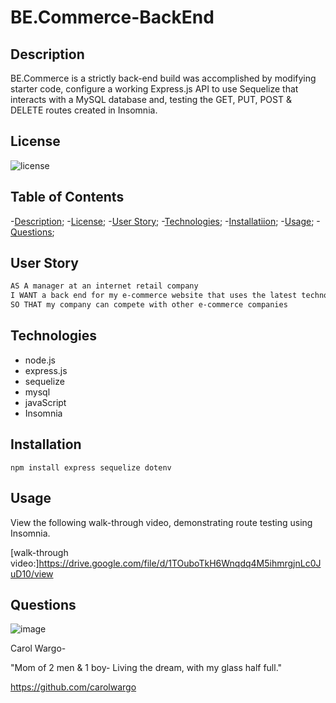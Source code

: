 # BE.Commerce-BackEnd
## Description

BE.Commerce is a strictly back-end build was accomplished by modifying starter code, configure a working Express.js API to use Sequelize that interacts with a MySQL database and, testing the GET, PUT, POST & DELETE routes created in Insomnia. 

## License

![license](https://github.com/carolwargo/BE.Commerce-BackEnd/blob/b09982d308e2cba363cf499737ef7bf2d0810b74/LICENSE)

## Table of Contents

-[Description](#description);
-[License](#license);
-[User Story](#user-story);
-[Technologies](#technologies);
-[Installatiion](#installation);
-[Usage](#usage);
-[Questions](#questions);

## User Story

```md
AS A manager at an internet retail company
I WANT a back end for my e-commerce website that uses the latest technologies
SO THAT my company can compete with other e-commerce companies
```
## Technologies
* node.js
* express.js
* sequelize
* mysql
* javaScript
* Insomnia 

## Installation
`npm install express sequelize dotenv`

## Usage

View the following walk-through video, demonstrating route testing using Insomnia. 

[walk-through video:]https://drive.google.com/file/d/1TOuboTkH6Wnqdq4M5ihmrgjnLc0JuD10/view

## Questions

![image](https://user-images.githubusercontent.com/84477950/243474429-ab5f177d-0f73-41ba-b9ec-22e05087cec8.png) 

Carol Wargo- 

"Mom of 2 men & 1 boy- Living the dream, with my glass half full." 

https://github.com/carolwargo